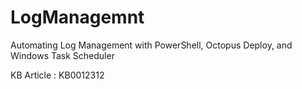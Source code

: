# LogManagemnt
 Automating Log Management with PowerShell, Octopus Deploy, and Windows Task Scheduler
 
 KB Article : KB0012312

